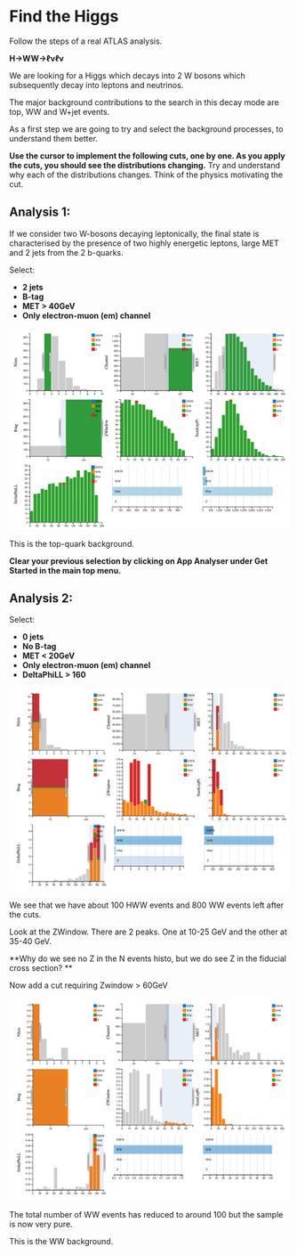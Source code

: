 
# Find the Higgs

Follow the steps of a real ATLAS analysis. 

**H->WW->ℓνℓν**

We are looking for a Higgs which decays into 2 W bosons which subsequently decay into leptons and neutrinos. 

The major background contributions to the search in this decay mode are top, WW and W+jet events.

As a first step we are going to try and select the background processes, to understand them better.

**Use the cursor to implement the following cuts, one by one.
As you apply the cuts, you should see the distributions changing.**  Try and understand why each of the distributions changes.  Think of the physics motivating the cut.

## Analysis 1:

If we consider two W-bosons decaying leptonically, the final state is characterised by the presence of two highly energetic leptons, large MET and 2 jets from the 2 b-quarks.

Select: 
* **2 jets**
* **B-tag**
* **MET > 40GeV**
* **Only electron-muon (em) channel**


![](pictures/ttbarSelection.png)

This is the top-quark background.


**Clear your previous selection by clicking on App Analyser under Get Started in the main top menu.**

## Analysis 2:

Select: 
* **0 jets**
* **No B-tag**
* **MET < 20GeV**
* **Only electron-muon (em) channel**
* **DeltaPhiLL > 160**


![](pictures/WWselection2.png)

We see that we have about 100 HWW events and 800 WW events left after the cuts.

Look at the ZWindow.
There are 2 peaks.  One at 10-25 GeV and the other at 35-40 GeV.

**Why do we see no Z in the N events histo, but we do see Z in the fiducial cross section? **

Now add a cut requiring Zwindow > 60GeV


![](pictures/WWpureSelection2.png)

The total number of WW events has reduced to around 100 but the sample is now very pure.

This is the WW background.



